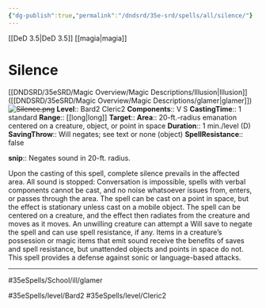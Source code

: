 ```yaml
---
{"dg-publish":true,"permalink":"/dndsrd/35e-srd/spells/all/silence/"}
---
```


[[DeD 3.5\|DeD 3.5]] [[magia\|magia]]

# Silence
[[DNDSRD/35eSRD/Magic Overview/Magic Descriptions/Illusion\|Illusion]] ([[DNDSRD/35eSRD/Magic Overview/Magic Descriptions/glamer\|glamer]])  <s class="aside-hide">![Silence.png](/img/user/DNDSRD/35eSRD/Spells/imgs/silence.png)</s>
**Level**:: Bard2 Cleric2 
**Components**:: V S 
**CastingTime**:: 1 standard 
**Range**:: [[long\|long]]
**Target**:: 
**Area**:: 20-ft.-radius emanation centered on a creature, object, or point in space
**Duration**:: 1 min./level (D)
**SavingThrow**:: Will negates; see text or none (object)
**SpellResistance**:: false

**snip**:: Negates sound in 20-ft. radius.  




Upon the casting of this spell, complete silence prevails in the affected area. All sound is stopped: Conversation is impossible, spells with verbal components cannot be cast, and no noise whatsoever issues from, enters, or passes through the area. The spell can be cast on a point in space, but the effect is stationary unless cast on a mobile object. The spell can be centered on a creature, and the effect then radiates from the creature and moves as it moves. An unwilling creature can attempt a Will save to negate the spell and can use spell resistance, if any. Items in a creature’s possession or magic items that emit sound receive the benefits of saves and spell resistance, but unattended objects and points in space do not. This spell provides a defense against sonic or language-based attacks.

<hr/>



#35eSpells/School/ill/glamer

#35eSpells/level/Bard2 #35eSpells/level/Cleric2 